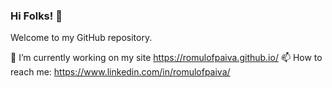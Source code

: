 ### Hi Folks! 👋

Welcome to my GitHub repository.

🔭 I’m currently working on my site https://romulofpaiva.github.io/
📫 How to reach me: https://www.linkedin.com/in/romulofpaiva/

<!--
**romulofpaiva/romulofpaiva** is a ✨ _special_ ✨ repository because its `README.md` (this file) appears on your GitHub profile.

Here are some ideas to get you started:

- 🔭 I’m currently working on ...
- 🌱 I’m currently learning ...
- 👯 I’m looking to collaborate on ...
- 🤔 I’m looking for help with ...
- 💬 Ask me about ...
- 📫 How to reach me: ...
- 😄 Pronouns: ...
- ⚡ Fun fact: ...
-->
